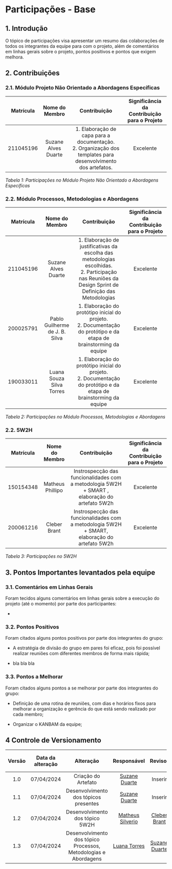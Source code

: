 # Participações - Base

## 1. Introdução

O tópico de participações visa apresentar um resumo das colaborações de todos os integrantes da equipe para com o projeto, além de comentários em linhas gerais sobre o projeto, pontos positivos e pontos que exigem melhora.

## 2. Contribuições

### 2.1. Módulo Projeto Não Orientado a Abordagens Específicas

| Matrícula | Nome do Membro | Contribuição | Significância da Contribuição para o Projeto |
| :--: | :--: | :--: | :--: |
| 211045196  |  Suzane Alves Duarte | 1. Elaboração de capa para a documentação. <br> 2. Organização dos templates para desenvolvimento dos artefatos. | Excelente |


*Tabela 1: Participações no Módulo Projeto Não Orientado a Abordagens Específicas*

### 2.2. Módulo Processos, Metodologias e Abordagens

| Matrícula |Nome do Membro | Contribuição | Significância da Contribuição para o Projeto |
| :--: | :--: | :--: | :--: |
| 211045196  |  Suzane Alves Duarte | 1. Elaboração de justificativas da escolha das metodologias escolhidas. <br> 2. Participação nas Reuniões da Design Sprint de Definição das Metodologias | Excelente |
| 200025791  |  Pablo Guilherme de J. B. Silva | 1. Elaboração do protótipo inicial do projeto. <br> 2. Documentação do protótipo e da etapa de brainstorming da equipe | Excelente |
| 190033011  |  Luana Souza Silva Torres| 1. Elaboração do protótipo inicial do projeto. <br> 2. Documentação do protótipo e da etapa de brainstorming da equipe | Excelente |

*Tabela 2: Participações no Módulo Processos, Metodologias e Abordagens*

### 2.2. 5W2H

| Matrícula |Nome do Membro | Contribuição | Significância da Contribuição para o Projeto |
| :--: | :--: | :--: | :--: |
| 150154348  |  Matheus Phillipo | Instrospecção das funcionalidades com a metodologia 5W2H + SMART , elaboração do artefato 5W2h | Excelente |
| 200061216  |  Cleber Brant | Instrospecção das funcionalidades com a metodologia 5W2H + SMART, elaboração do artefato 5W2h | Excelente |


*Tabela 3: Participações no 5W2H*

## 3. Pontos Importantes levantados pela equipe

### 3.1. Comentários em Linhas Gerais

Foram tecidos alguns comentários em linhas gerais sobre a execução do projeto (até o momento) por parte dos participantes:

- 

### 3.2. Pontos Positivos

Foram citados alguns pontos positivos por parte dos integrantes do grupo:

- A estratégia de divisão do grupo em pares foi eficaz, pois foi possível realizar reuniões com diferentes membros de forma mais rápida; 

- bla bla bla

### 3.3. Pontos a Melhorar

Foram citados alguns pontos a se melhorar por parte dos integrantes do grupo:

- Definição de uma rotina de reuniões, com dias e horários fixos para melhorar a organização e gerência do que está sendo realizado por cada membro;
 
- Organizar o KANBAM da equipe; 


## 4 Controle de Versionamento 

|  Versão  | Data da alteração | Alteração | Responsável | Revisor | Data de revisão |
| :---: | :---: | :---: | :---: | :---: | :---: |
| 1.0 | 07/04/2024 | Criação do Artefato| [Suzane Duarte](https://github.com/suzaneduarte) | Inserir | Inserir |
| 1.1 | 07/04/2024 | Desenvolvimento dos tópicos presentes | [Suzane Duarte](https://github.com/suzaneduarte) | Inserir | Inserir |
| 1.2 | 07/04/2024 | Desenvolvimento dos tópico 5W2H| [Matheus Silverio](https://github.com/MattSilverio) | [Cleber Brant](https://github.com/CleberBrant) | Inserir |
| 1.3 | 07/04/2024 | Desenvolvimento dos tópico Processos, Metodologias e Abordagens | [Luana Torres](https://github.com/luanatorress) | [Suzane Duarte](https://github.com/suzaneduarte)  | Inserir |
